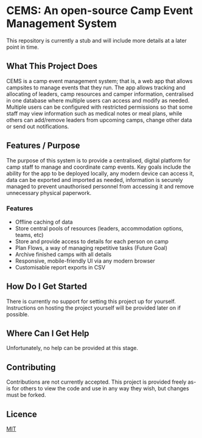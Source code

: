 # CEMS: An open-source Camp Event Management System

This repository is currently a stub and will include more details at a later point in time.

## What This Project Does
CEMS is a camp event management system; that is, a web app that allows campsites to manage events that they run. The app allows tracking and allocating of leaders, camp resources and camper information, centralised in one database where multiple users can access and modify as needed. Multiple users can be configured with restricted permissions so that some staff may view information such as medical notes or meal plans, while others can add/remove leaders from upcoming camps, change other data or send out notifications.

## Features / Purpose
The purpose of this system is to provide a centralised, digital platform for camp staff to manage and coordinate camp events. Key goals include the ability for the app to be deployed locally, any modern device can access it, data can be exported and imported as needed, information is securely managed to prevent unauthorised personnel from accessing it and remove unnecessary physical paperwork.

### Features

* Offline caching of data
* Store central pools of resources (leaders, accommodation options, teams, etc)
* Store and provide access to details for each person on camp
* Plan Flows, a way of managing repetitive tasks (Future Goal)
* Archive finished camps with all details
* Responsive, mobile-friendly UI via any modern browser
* Customisable report exports in CSV

## How Do I Get Started
There is currently no support for setting this project up for yourself. Instructions on hosting the project yourself will be provided later on if possible.

## Where Can I Get Help
Unfortunately, no help can be provided at this stage.

## Contributing
Contributions are not currently accepted. This project is provided freely as-is for others to view the code and use in any way they wish, but changes must be forked.

## Licence
[MIT](https://choosealicense.com/licenses/mit/)